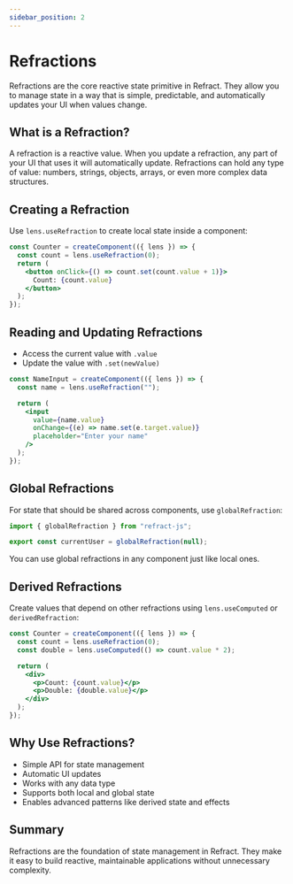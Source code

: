 ```yaml
---
sidebar_position: 2
---
```


# Refractions

Refractions are the core reactive state primitive in Refract. They allow you to manage state in a way that is simple, predictable, and automatically updates your UI when values change.

## What is a Refraction?

A refraction is a reactive value. When you update a refraction, any part of your UI that uses it will automatically update. Refractions can hold any type of value: numbers, strings, objects, arrays, or even more complex data structures.

## Creating a Refraction

Use `lens.useRefraction` to create local state inside a component:

```jsx
const Counter = createComponent(({ lens }) => {
  const count = lens.useRefraction(0);
  return (
    <button onClick={() => count.set(count.value + 1)}>
      Count: {count.value}
    </button>
  );
});
```

## Reading and Updating Refractions

- Access the current value with `.value`
- Update the value with `.set(newValue)`

```jsx
const NameInput = createComponent(({ lens }) => {
  const name = lens.useRefraction("");

  return (
    <input
      value={name.value}
      onChange={(e) => name.set(e.target.value)}
      placeholder="Enter your name"
    />
  );
});
```

## Global Refractions

For state that should be shared across components, use `globalRefraction`:

```jsx
import { globalRefraction } from "refract-js";

export const currentUser = globalRefraction(null);
```

You can use global refractions in any component just like local ones.

## Derived Refractions

Create values that depend on other refractions using `lens.useComputed` or `derivedRefraction`:

```jsx
const Counter = createComponent(({ lens }) => {
  const count = lens.useRefraction(0);
  const double = lens.useComputed(() => count.value * 2);

  return (
    <div>
      <p>Count: {count.value}</p>
      <p>Double: {double.value}</p>
    </div>
  );
});
```

## Why Use Refractions?

- Simple API for state management
- Automatic UI updates
- Works with any data type
- Supports both local and global state
- Enables advanced patterns like derived state and effects

## Summary

Refractions are the foundation of state management in Refract. They make it easy to build reactive, maintainable applications without unnecessary complexity.
